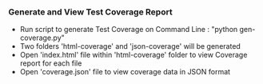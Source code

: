 ### Generate and View Test Coverage Report
* Run script to generate Test Coverage on Command Line : "python gen-coverage.py"
* Two folders 'html-coverage' and 'json-coverage' will be generated
* Open 'index.html' file within 'html-coverage' folder to view Coverage report for each file
* Open 'coverage.json' file to view coverage data in JSON format
